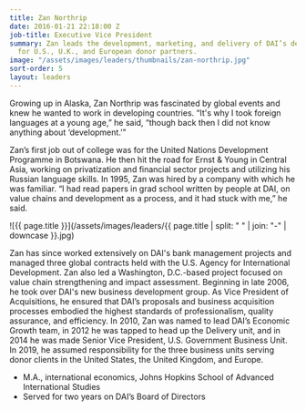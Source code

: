 ```yaml
---
title: Zan Northrip
date: 2016-01-21 22:18:00 Z
job-title: Executive Vice President
summary: Zan leads the development, marketing, and delivery of DAI’s development solutions
  for U.S., U.K., and European donor partners.
image: "/assets/images/leaders/thumbnails/zan-northrip.jpg"
sort-order: 5
layout: leaders
---
```


Growing up in Alaska, Zan Northrip was fascinated by global events and knew he wanted to work in developing countries. “It's why I took foreign languages at a young age,” he said, “though back then I did not know anything about ‘development.’” 

Zan’s first job out of college was for the United Nations Development Programme in Botswana. He then hit the road for Ernst & Young in Central Asia, working on privatization and financial sector projects and utilizing his Russian language skills. In 1995, Zan was hired by a company with which he was familiar. “I had read papers in grad school written by people at DAI, on value chains and development as a process, and it had stuck with me,” he said.

![{{ page.title }}](/assets/images/leaders/{{ page.title | split: " " | join: "-" | downcase }}.jpg)

Zan has since worked extensively on DAI's bank management projects and managed three global contracts held with the U.S. Agency for International Development. Zan also led a Washington, D.C.-based project focused on value chain strengthening and impact assessment. Beginning in late 2006, he took over DAI's new business development group. As Vice President of Acquisitions, he ensured that DAI’s proposals and business acquisition processes embodied the highest standards of professionalism, quality assurance, and efficiency. In 2010, Zan was named to lead DAI’s Economic Growth team, in 2012 he was tapped to head up the Delivery unit, and in 2014 he was made Senior Vice President, U.S. Government Business Unit. In 2019, he assumed responsibility for the three business units serving donor clients in the United States, the United Kingdom, and Europe.

* M.A., international economics, Johns Hopkins School of Advanced International Studies
* Served for two years on DAI’s Board of Directors